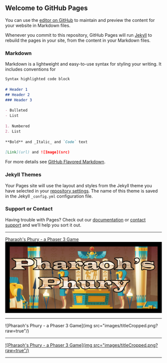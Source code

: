 ## Welcome to GitHub Pages

You can use the [editor on GitHub](https://github.com/twit96/twit96.github.io/edit/master/index.md) to maintain and preview the content for your website in Markdown files.

Whenever you commit to this repository, GitHub Pages will run [Jekyll](https://jekyllrb.com/) to rebuild the pages in your site, from the content in your Markdown files.

### Markdown

Markdown is a lightweight and easy-to-use syntax for styling your writing. It includes conventions for

```markdown
Syntax highlighted code block

# Header 1
## Header 2
### Header 3

- Bulleted
- List

1. Numbered
2. List

**Bold** and _Italic_ and `Code` text

[Link](url) and ![Image](src)
```

For more details see [GitHub Flavored Markdown](https://guides.github.com/features/mastering-markdown/).

### Jekyll Themes

Your Pages site will use the layout and styles from the Jekyll theme you have selected in your [repository settings](https://github.com/twit96/twit96.github.io/settings). The name of this theme is saved in the Jekyll `_config.yml` configuration file.

### Support or Contact

Having trouble with Pages? Check out our [documentation](https://help.github.com/categories/github-pages-basics/) or [contact support](https://github.com/contact) and we’ll help you sort it out.


---
[Pharaoh's Phury - a Phaser 3 Game](https://twit96.github.io/PharaohsPhury_Phaser3/)
<img src="images/titleCropped.png?raw=true"/>

---

![Pharaoh's Phury - a Phaser 3 Game](img src="images/titleCropped.png?raw=true"/)

---

[![Pharaoh's Phury - a Phaser 3 Game](img src="images/titleCropped.png?raw=true"/)](https://twit96.github.io/PharaohsPhury_Phaser3/)

---

